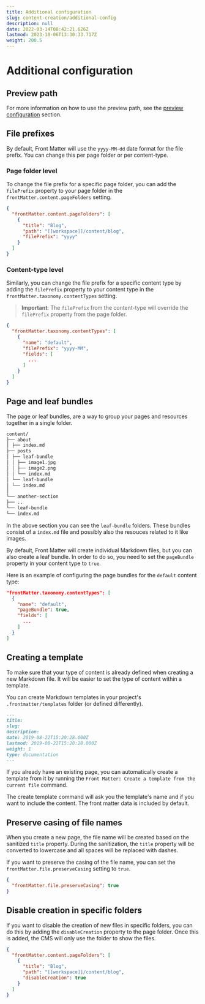 ```yaml
---
title: Additional configuration
slug: content-creation/additional-config
description: null
date: 2022-03-14T08:42:21.626Z
lastmod: 2023-10-06T13:30:33.717Z
weight: 200.5
---
```


# Additional configuration

## Preview path

For more information on how to use the preview path, see the
[preview configuration](/docs/site-preview#configuration) section.

## File prefixes

By default, Front Matter will use the `yyyy-MM-dd` date format for the file prefix. You can change this per page folder or per content-type.

### Page folder level

To change the file prefix for a specific page folder, you can add the `filePrefix` property to your page folder in the `frontMatter.content.pageFolders` setting.

```json
{
  "frontMatter.content.pageFolders": [
    {
      "title": "Blog",
      "path": "[[workspace]]/content/blog",
      "filePrefix": "yyyy"
    }
  ]
}
```

### Content-type level

Similarly, you can change the file prefix for a specific content type by adding the `filePrefix` property to your content type in the `frontMatter.taxonomy.contentTypes` setting.

> **Important**: The `filePrefix` from the content-type will override the `filePrefix` property from the page folder.

```json
{
  "frontMatter.taxonomy.contentTypes": [
    {
      "name": "default",
      "filePrefix": "yyyy-MM",
      "fields": [
        ...
      ]
    }
  ]
}
```

## Page and leaf bundles

The page or leaf bundles, are a way to group your pages and resources together in a single folder.

```markdown
content/
├── about
│ ├── index.md
├── posts
│ ├── leaf-bundle
│ │ ├── image1.jpg
│ │ ├── image2.png
│ │ └── index.md
│ └── leaf-bundle
│ └── index.md
│
└── another-section
├── ..
└── leaf-bundle
└── index.md
```

In the above section you can see the `leaf-bundle` folders. These bundles consist of a `index.md`
file and possibly also the resouces related to it like images.

By default, Front Matter will create individual Markdown files, but you can also create a leaf
bundle. In order to do so, you need to set the `pageBundle` property in your content type to `true`.

Here is an example of configuring the page bundles for the `default` content type:

```json
"frontMatter.taxonomy.contentTypes": [
  {
    "name": "default",
    "pageBundle": true,
    "fields": [
      ...
    ]
  }
]
```

## Creating a template

To make sure that your type of content is already defined when creating a new Markdown file. It will
be easier to set the type of content within a template.

You can create Markdown templates in your project's `.frontmatter/templates` folder (or defined
differently).

```markdown
---
title:
slug:
description:
date: 2019-08-22T15:20:28.000Z
lastmod: 2019-08-22T15:20:28.000Z
weight: 1
type: documentation
---
```

If you already have an existing page, you can automatically create a template from it by running the
`Front Matter: Create a template from the current file` command.

The create template command will ask you the template's name and if you want to include the content.
The front matter data is included by default.

## Preserve casing of file names

When you create a new page, the file name will be created based on the sanitized `title` property.
During the sanitization, the `title` property will be converted to lowercase and all spaces will be
replaced with dashes.

If you want to preserve the casing of the file name, you can set the
`frontMatter.file.preserveCasing` setting to `true`.

```json
{
  "frontMatter.file.preserveCasing": true
}
```

## Disable creation in specific folders

If you want to disable the creation of new files in specific folders, you can do this by adding the
`disableCreation` property to the page folder. Once this is added, the CMS will only use the folder
to show the files.

```json
{
  "frontMatter.content.pageFolders": [
    {
      "title": "Blog",
      "path": "[[workspace]]/content/blog",
      "disableCreation": true
    }
  ]
}
```
